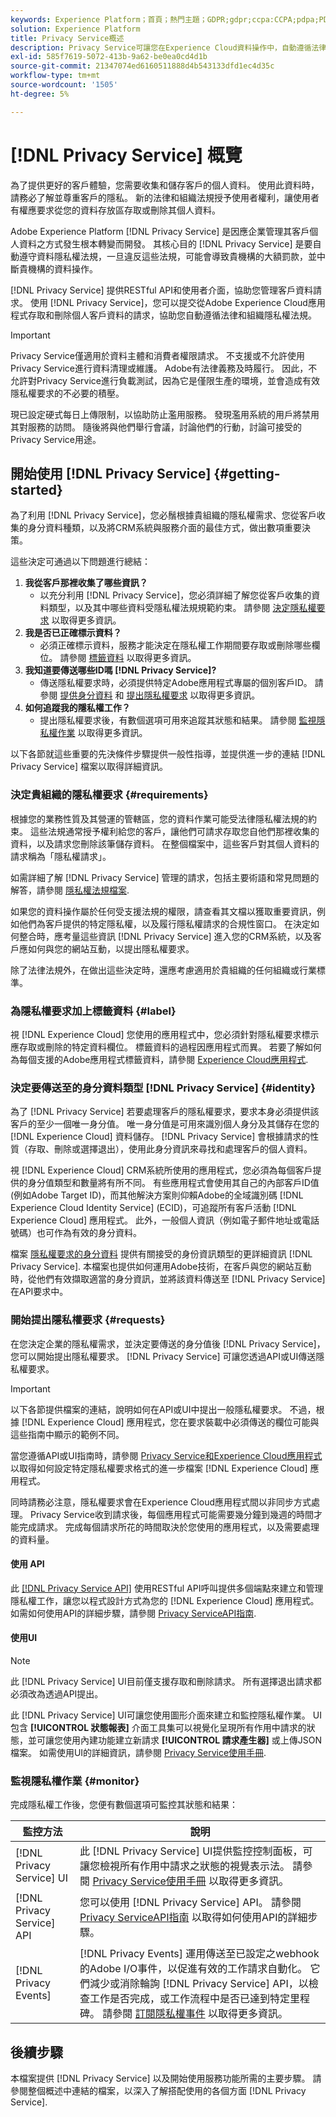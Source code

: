 ```yaml
---
keywords: Experience Platform；首頁；熱門主題；GDPR;gdpr;ccpa:CCPA;pdpa;PDPA;pdpa_that;PDPA_THA;lgpd;LGPD;lgpd;lgpd_bra;LGPD_BRA;
solution: Experience Platform
title: Privacy Service概述
description: Privacy Service可讓您在Experience Cloud資料操作中，自動遵循法律隱私權法規。
exl-id: 585f7619-5072-413b-9a62-be0ea0cd4d1b
source-git-commit: 21347074ed6160511888d4b543133dfd1ec4d35c
workflow-type: tm+mt
source-wordcount: '1505'
ht-degree: 5%

---
```


# [!DNL Privacy Service] 概覽

為了提供更好的客戶體驗，您需要收集和儲存客戶的個人資料。 使用此資料時，請務必了解並尊重客戶的隱私。 新的法律和組織法規授予使用者權利，讓使用者有權應要求從您的資料存放區存取或刪除其個人資料。

Adobe Experience Platform [!DNL Privacy Service] 是因應企業管理其客戶個人資料之方式發生根本轉變而開發。 其核心目的 [!DNL Privacy Service] 是要自動遵守資料隱私權法規，一旦違反這些法規，可能會導致貴機構的大額罰款，並中斷貴機構的資料操作。

[!DNL Privacy Service] 提供RESTful API和使用者介面，協助您管理客戶資料請求。 使用 [!DNL Privacy Service]，您可以提交從Adobe Experience Cloud應用程式存取和刪除個人客戶資料的請求，協助您自動遵循法律和組織隱私權法規。

>[!IMPORTANT]
>
>Privacy Service僅適用於資料主體和消費者權限請求。 不支援或不允許使用Privacy Service進行資料清理或維護。 Adobe有法律義務及時履行。 因此，不允許對Privacy Service進行負載測試，因為它是僅限生產的環境，並會造成有效隱私權要求的不必要的積壓。
>
>現已設定硬式每日上傳限制，以協助防止濫用服務。 發現濫用系統的用戶將禁用其對服務的訪問。 隨後將與他們舉行會議，討論他們的行動，討論可接受的Privacy Service用途。

## 開始使用 [!DNL Privacy Service] {#getting-started}

為了利用 [!DNL Privacy Service]，您必鬚根據貴組織的隱私權需求、您從客戶收集的身分資料種類，以及將CRM系統與服務介面的最佳方式，做出數項重要決策。

這些決定可通過以下問題進行總結：

1. **我從客戶那裡收集了哪些資訊？**
   * 以充分利用 [!DNL Privacy Service]，您必須詳細了解您從客戶收集的資料類型，以及其中哪些資料受隱私權法規規範約束。 請參閱 [決定隱私權要求](#requirements) 以取得更多資訊。
1. **我是否已正確標示資料？**
   * 必須正確標示資料，服務才能決定在隱私權工作期間要存取或刪除哪些欄位。 請參閱 [標籤資料](#label) 以取得更多資訊。
1. **我知道要傳送哪些ID嗎 [!DNL Privacy Service]?**
   * 傳送隱私權要求時，必須提供特定Adobe應用程式專屬的個別客戶ID。 請參閱 [提供身分資料](#identity)  和 [提出隱私權要求](#requests) 以取得更多資訊。
1. **如何追蹤我的隱私權工作？**
   * 提出隱私權要求後，有數個選項可用來追蹤其狀態和結果。 請參閱 [監視隱私權作業](#monitor) 以取得更多資訊。

以下各節就這些重要的先決條件步驟提供一般性指導，並提供進一步的連結 [!DNL Privacy Service] 檔案以取得詳細資訊。

### 決定貴組織的隱私權要求 {#requirements}

根據您的業務性質及其營運的管轄區，您的資料作業可能受法律隱私權法規的約束。 這些法規通常授予權利給您的客戶，讓他們可請求存取您自他們那裡收集的資料，以及請求您刪除該筆儲存資料。 在整個檔案中，這些客戶對其個人資料的請求稱為「隱私權請求」。

如需詳細了解 [!DNL Privacy Service] 管理的請求，包括主要術語和常見問題的解答，請參閱 [隱私權法規檔案](./regulations/overview.md).

如果您的資料操作屬於任何受支援法規的權限，請查看其文檔以獲取重要資訊，例如他們為客戶提供的特定隱私權，以及履行隱私權請求的合規性窗口。 在決定如何整合時，應考量這些資訊 [!DNL Privacy Service] 進入您的CRM系統，以及客戶應如何與您的網站互動，以提出隱私權要求。

除了法律法規外，在做出這些決定時，還應考慮適用於貴組織的任何組織或行業標準。

### 為隱私權要求加上標籤資料 {#label}

視 [!DNL Experience Cloud] 您使用的應用程式中，您必須針對隱私權要求標示應存取或刪除的特定資料欄位。 標籤資料的過程因應用程式而異。 若要了解如何為每個支援的Adobe應用程式標籤資料，請參閱 [Experience Cloud應用程式](./experience-cloud-apps.md).

### 決定要傳送至的身分資料類型 [!DNL Privacy Service] {#identity}

為了 [!DNL Privacy Service] 若要處理客戶的隱私權要求，要求本身必須提供該客戶的至少一個唯一身分值。 唯一身分值是可用來識別個人身分及其儲存在您的 [!DNL Experience Cloud] 資料儲存。 [!DNL Privacy Service] 會根據請求的性質（存取、刪除或選擇退出），使用此身分資訊來尋找和處理客戶的個人資料。

視 [!DNL Experience Cloud] CRM系統所使用的應用程式，您必須為每個客戶提供的身分值類型和數量將有所不同。 有些應用程式會使用其自己的內部客戶ID值(例如Adobe Target ID)，而其他解決方案則仰賴Adobe的全域識別碼 [!DNL Experience Cloud Identity Service] (ECID)，可追蹤所有客戶活動 [!DNL Experience Cloud] 應用程式。 此外，一般個人資訊（例如電子郵件地址或電話號碼）也可作為有效的身分資料。

檔案 [隱私權要求的身分資料](./identity-data.md) 提供有關接受的身份資訊類型的更詳細資訊 [!DNL Privacy Service]. 本檔案也提供如何運用Adobe技術，在客戶與您的網站互動時，從他們有效擷取適當的身分資訊，並將該資料傳送至 [!DNL Privacy Service] 在API要求中。

### 開始提出隱私權要求 {#requests}

在您決定企業的隱私權需求，並決定要傳送的身分值後 [!DNL Privacy Service]，您可以開始提出隱私權要求。 [!DNL Privacy Service] 可讓您透過API或UI傳送隱私權要求。

>[!IMPORTANT]
>
>以下各節提供檔案的連結，說明如何在API或UI中提出一般隱私權要求。 不過，根據 [!DNL Experience Cloud] 應用程式，您在要求裝載中必須傳送的欄位可能與這些指南中顯示的範例不同。
>
>當您遵循API或UI指南時，請參閱 [Privacy Service和Experience Cloud應用程式](./experience-cloud-apps.md) 以取得如何設定特定隱私權要求格式的進一步檔案 [!DNL Experience Cloud] 應用程式。
>
>同時請務必注意，隱私權要求會在Experience Cloud應用程式間以非同步方式處理。 Privacy Service收到請求後，每個應用程式可能需要幾分鐘到幾週的時間才能完成請求。 完成每個請求所花的時間取決於您使用的應用程式，以及需要處理的資料量。

#### 使用 API

此 [[!DNL Privacy Service API]](https://www.adobe.io/experience-platform-apis/references/privacy-service/) 使用RESTful API呼叫提供多個端點來建立和管理隱私權工作，讓您以程式設計方式為您的 [!DNL Experience Cloud] 應用程式。 如需如何使用API的詳細步驟，請參閱 [Privacy ServiceAPI指南](api/overview.md).

#### 使用UI

>[!NOTE]
>
>此 [!DNL Privacy Service] UI目前僅支援存取和刪除請求。 所有選擇退出請求都必須改為透過API提出。

此 [!DNL Privacy Service] UI可讓您使用圖形介面來建立和監控隱私權作業。 UI包含 **[!UICONTROL 狀態報表]** 介面工具集可以視覺化呈現所有作用中請求的狀態，並可讓您使用內建功能建立新請求 **[!UICONTROL 請求產生器]** 或上傳JSON檔案。 如需使用UI的詳細資訊，請參閱 [Privacy Service使用手冊](ui/overview.md).

### 監視隱私權作業 {#monitor}

完成隱私權工作後，您便有數個選項可監控其狀態和結果：

| 監控方法 | 說明 |
| --- | --- |
| [!DNL Privacy Service] UI | 此 [!DNL Privacy Service] UI提供監控控制面板，可讓您檢視所有作用中請求之狀態的視覺表示法。 請參閱 [Privacy Service使用手冊](ui/overview.md) 以取得更多資訊。 |
| [!DNL Privacy Service] API | 您可以使用 [!DNL Privacy Service] API。 請參閱 [Privacy ServiceAPI指南](./api/overview.md) 以取得如何使用API的詳細步驟。 |
| [!DNL Privacy Events] | [!DNL Privacy Events] 運用傳送至已設定之webhook的Adobe I/O事件，以促進有效的工作請求自動化。 它們減少或消除輪詢 [!DNL Privacy Service] API，以檢查工作是否完成，或工作流程中是否已達到特定里程碑。 請參閱 [訂閱隱私權事件](./privacy-events.md) 以取得更多資訊。 |

## 後續步驟

本檔案提供 [!DNL Privacy Service] 以及開始使用服務功能所需的主要步驟。 請參閱整個概述中連結的檔案，以深入了解搭配使用的各個方面 [!DNL Privacy Service].
